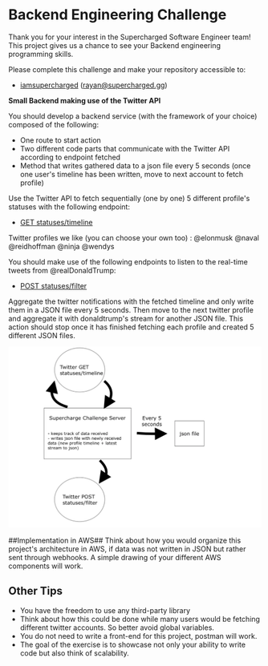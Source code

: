 # Backend Engineering Challenge

Thank you for your interest in the Supercharged Software Engineer team! This project gives us a chance to see your Backend engineering programming skills.

Please complete this challenge and make your repository accessible to:

- [iamsupercharged](https://github.com/iamsupercharged) (rayan@supercharged.gg)


**Small Backend making use of the Twitter API**

You should develop a backend service (with the framework of your choice) composed of the following: 
- One route to start action 
- Two different code parts that communicate with the Twitter API according to endpoint fetched
- Method that writes gathered data to a json file every 5 seconds (once one user's timeline has been written, move to next account to fetch profile)

Use the Twitter API to fetch sequentially (one by one) 5 different profile's statuses with the following endpoint:
-  [GET statuses/timeline](https://developer.twitter.com/en/docs/tweets/timelines/api-reference/get-statuses-user_timeline)

Twitter profiles we like (you can choose your own too) :
	@elonmusk
	@naval
	@reidhoffman
	@ninja
	@wendys

You should make use of the following endpoints to listen to the real-time tweets from @realDonaldTrump:
- [POST statuses/filter](https://developer.twitter.com/en/docs/tweets/filter-realtime/api-reference/post-statuses-filter)

Aggregate the twitter notifications with the fetched timeline and only write them in a JSON file every 5 seconds. Then move to the next twitter profile and aggregate it with donaldtrump's stream for another JSON file. This action should stop once it has finished fetching each profile and created 5 different JSON files. 

![](base-architecture.png)

##Implementation in AWS##
Think about how you would organize this project's architecture in AWS, if data was not written in JSON but rather sent through webhooks. A simple drawing of your different AWS components will work.

## Other Tips

- You have the freedom to use any third-party library 
- Think about how this could be done while many users would be fetching different twitter accounts. So better avoid global variables. 
- You do not need to write a front-end for this project, postman will work. 
- The goal of the exercise is to showcase not only your ability to write code but also think of scalability. 
